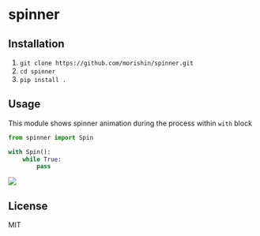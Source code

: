 spinner
=======

Installation
------------
1. `git clone https://github.com/morishin/spinner.git`
2. `cd spinner`
3. `pip install .`

Usage
-------
This module shows spinner animation during the process within `with` block
```python
from spinner import Spin

with Spin():
    while True:
        pass
```
![](http://i.gyazo.com/1cd5905920b538f1de68d20d3a3f663f.gif)

License
-------
MIT
